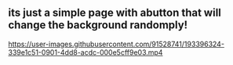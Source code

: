 
## its just a simple page with abutton that will change the background randomply!

https://user-images.githubusercontent.com/91528741/193396324-339e1c51-0901-4dd8-acdc-000e5cff9e03.mp4

